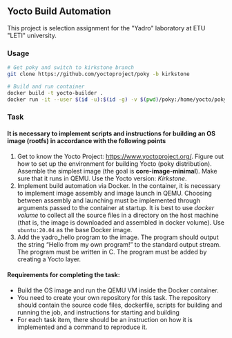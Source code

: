 ## Yocto Build Automation

This project is selection assignment for the "Yadro" laboratory at ETU "LETI" university.

### Usage
```sh
# Get poky and switch to kirkstone branch
git clone https://github.com/yoctoproject/poky -b kirkstone

# Build and run container
docker build -t yocto-builder .
docker run -it --user $(id -u):$(id -g) -v $(pwd)/poky:/home/yocto/poky yocto-builder run
```

### Task 
#### It is necessary to implement scripts and instructions for building an OS image (rootfs) in accordance with the following points
1. Get to know the Yocto Project: https://www.yoctoproject.org/.
Figure out how to set up the environment for building Yocto (poky distribution).
Assemble the simplest image (the goal is **core-image-minimal**). Make sure that it
runs in QEMU. Use the Yocto version: *Kirkstone*.
2. Implement build automation via Docker. In the container, it is necessary
to implement image assembly and image launch in QEMU. Choosing between assembly and
launching must be implemented through arguments passed to the container
at startup. It is best to use *docker volume* to collect all the source
files in a directory on the host machine (that is, the image is downloaded and assembled in
docker volume). Use ```ubuntu:20.04``` as the base Docker image.
3. Add the yadro_hello program to the image. The program should output the
string “Hello from my own program!” to the standard output stream. The program must be
written in C. The program must be added by creating a Yocto layer.
 
#### Requirements for completing the task:
- Build the OS image and run the QEMU VM inside the Docker container.
- You need to create your own repository for this task. The repository should contain
the source code files, dockerfile, scripts for building and running the job, and instructions
for starting and building
- For each task item, there should be an instruction on how
it is implemented and a command to reproduce it.

